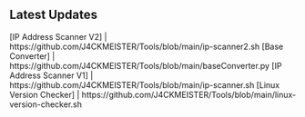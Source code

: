
<html>

<body>
<center><div id="CounterVisitor"></div></center>

<h2>Latest Updates</h2>
[IP Address Scanner V2] | https://github.com/J4CKMEISTER/Tools/blob/main/ip-scanner2.sh 
[Base Converter] | https://github.com/J4CKMEISTER/Tools/blob/main/baseConverter.py
[IP Address Scanner V1] | https://github.com/J4CKMEISTER/Tools/blob/main/ip-scanner.sh
[Linux Version Checker] | https://github.com/J4CKMEISTER/Tools/blob/main/linux-version-checker.sh



<script>


   var n = localStorage.getItem('on_load_counter');

    if (n === null) {
        n = 0;
    }

    n++;

    localStorage.setItem("on_load_counter", n);

    document.getElementById('CounterVisitor').innerHTML = 'You have visited this page '+ n + ' times';

                     
</script>

</body>
</html>
